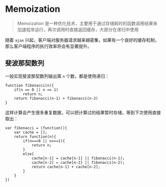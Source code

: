 # Memoization

> Memoization 是一种优化技术，主要用于通过存储耗时的函数调用结果来加速程序运行，再次调用时直接返回缓存，大部分在递归中使用

随着 `ajax` 兴起，客户端对服务器请求越来越密集，如果有一个良好的缓存机制，那么客户端程序的执行效率将会有显著提升。

## 斐波那契数列

一般实现斐波那契数列输出第 `n` 个数，都是使用递归：
```
function fibonacci(n){
    if(n == 0 || n == 1)
        return n;
    return fibonacci(n-1) + fibonacci(n-2)
}
```

这样计算会产生很多重复数据，可以把计算过的结果暂时存储，等到下次使用直接取出：
```
var fibonacci = (function(){
    var cache = [];
    return function(n){
        if(n===0 || n===1){
            return n;
        }
        else{
            cache[n-1] = cache[n-1] || fibonacci(n-1);
            cache[n-2] = cache[n-2] || fibonacci(n-2);
            return cache[n-1] + cache[n-2];
        }
    }
})
```

